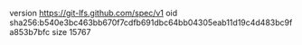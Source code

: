 version https://git-lfs.github.com/spec/v1
oid sha256:b540e3bc463bb670f7cdfb691dbc64bb04305eab11d19c4d483bc9fa853b7bfc
size 15767
